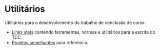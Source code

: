 # Utilitários

Utilitários para o desenvolvimento do trabalho de conclusão de curso.

* [Links úteis](links.md) contendo ferramentas, normas e utilitários para a escrita do TCC.
* [Projetos semelhantes](similar_projects.md) para referência.
